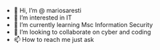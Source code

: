 - 👋 Hi, I’m @ mariosaresti
- 👀 I’m interested in IT
- 🌱 I’m currently learning Msc Information Security
- 💞️ I’m looking to collaborate on cyber and coding
- 📫 How to reach me just ask

<!---
Mariosaresti/Mariosaresti is a ✨ special ✨ repository because its `README.md` (this file) appears on your GitHub profile.
You can click the Preview link to take a look at your changes.
--->
